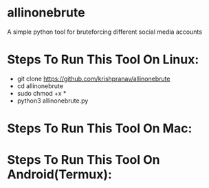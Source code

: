 # allinonebrute
A simple python tool for bruteforcing different social media accounts

# Steps To Run This Tool On Linux:
- git clone https://github.com/krishpranav/allinonebrute
- cd allinonebrute
- sudo chmod +x *
- python3 allinonebrute.py

# Steps To Run This Tool On Mac:

# Steps To Run This Tool On Android(Termux):
